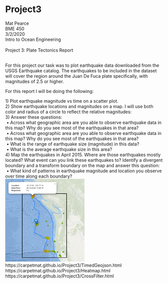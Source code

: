 # Project3

Mat Pearce<br>
BME 450<br>
3/2/2020<br>
Intro to Ocean Engineering<br>
<br>
Project 3: Plate Tectonics Report<br>
<br>
<p>
For this project our task was to plot earthquake data downloaded from the USGS Earthquake catalog. The earthquakes to be included in the dataset will cover the region around the Juan De Fuca plate specifically, with magnitudes of 2.5 or higher.
</p>
<p>
For this report I will be doing the following:
</p>
1) Plot earthquake magnitude vs time on a scatter plot.<br>
2) Show earthquake locations and magnitudes on a map. I will use both color and radius of a circle to reflect the relative magnitudes:<br>
3) Answer these questions:<br>
&nbsp;• Across what geographic area are you able to observe earthquake data in this map? Why do you see most of the earthquakes in that area?<br>
&nbsp;• Across what geographic area are you able to observe earthquake data in this map? Why do you see most of the earthquakes in that area?<br>
&nbsp;• What is the range of earthquake size (magnitude) in this data?<br>
&nbsp;• What is the average earthquake size in this area?<br>
4) Map the earthquakes in April 2015. Where are those earthquakes mostly located? What event can you link these earthquakes to?
Identify a divergent boundary and a transform boundary on the map and answer this question:<br>
&nbsp;• What kind of patterns in earthquake magnitude and location you observe over time along each boundary?<br>


<img width="50%" height="50%" alt="Did it work?" src=Images/2015_04.PNG>
https://carpetmat.github.io/Project3/TimedGeojson.html<br>
https://carpetmat.github.io/Project3/Heatmap.html<br>
https://carpetmat.github.io/Project3/CrossFilter.html<br>
